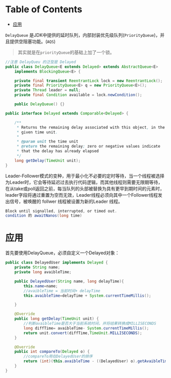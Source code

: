 # Table of Contents

* [应用](#应用)




`DelayQueue` 是JDK中提供的延时队列，内部封装优先级队列(`PriorityQueue`)，并且提供空阻塞功能。(`AQS`)



> 其实就是在`priorityQueue`的基础上加了一个锁。

```java
//注意 DelayQueu 的泛型是 Delayed
public class DelayQueue<E extends Delayed> extends AbstractQueue<E>
    implements BlockingQueue<E> {

    private final transient ReentrantLock lock = new ReentrantLock();
    private final PriorityQueue<E> q = new PriorityQueue<E>();
    private Thread leader = null;
    private final Condition available = lock.newCondition();

    public DelayQueue() {}
```


```java
public interface Delayed extends Comparable<Delayed> {

    /**
     * Returns the remaining delay associated with this object, in the
     * given time unit.
     *
     * @param unit the time unit
     * @return the remaining delay; zero or negative values indicate
     * that the delay has already elapsed
     */
    long getDelay(TimeUnit unit);
}
```



Leader-Follower模式的变种，用于最小化不必要的定时等待，当一个线程被选择为Leader时，它会等待延迟过去执行代码逻辑，而其他线程则需要无限期等待，在从take或poll返回之前，每当队列的头部被替换为具有更早到期时间的元素时，leader字段将通过重置为空而无效，Leader线程必须向其中一个Follower线程发出信号，被唤醒的 follwer 线程被设置为新的Leader 线程。


```java
Block until signalled, interrupted, or timed out.
condition 的 awaitNanos(long time)

```






# 应用

首先要使用DelayQueue，必须自定义一个Delayed对象：	

```java
public class DelayedUser implements Delayed {
    private String name;
    private long avaibleTime;

    public DelayedUser(String name, long delayTime){
        this.name=name;
        //avaibleTime = 当前时间+ delayTime
        this.avaibleTime=delayTime + System.currentTimeMillis();

    }

    @Override
    public long getDelay(TimeUnit unit) {
        //判断avaibleTime是否大于当前系统时间，并将结果转换成MILLISECONDS
        long diffTime= avaibleTime- System.currentTimeMillis();
        return unit.convert(diffTime,TimeUnit.MILLISECONDS);
    }

    @Override
    public int compareTo(Delayed o) {
        //compareTo用在DelayedUser的排序
        return (int)(this.avaibleTime - ((DelayedUser) o).getAvaibleTime());
    }
}
```

